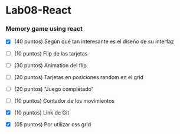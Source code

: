 # Lab08-React
### Memory game using react


- [x] (40 puntos) Según qué tan interesante es el diseño de su interfaz
- [ ] (10 puntos) Flip de las tarjetas 
- [ ] (30 puntos) Animation del flip
- [ ] (20 puntos) Tarjetas en posiciones random en el grid
- [ ] (20 puntos) "Juego completado"
- [ ] (10 puntos) Contador de los movimientos
- [x] (10 puntos) Link de Git
- [x] (05 puntos) Por utilizar css grid

